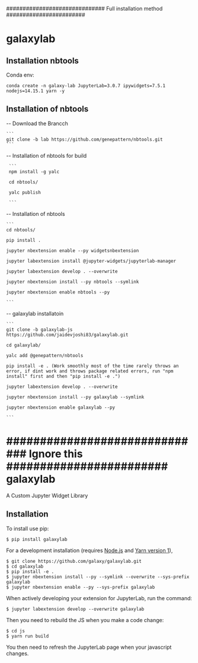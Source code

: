 ############################## Full installation method ########################

# galaxylab


## Installation nbtools

Conda env:

```
conda create -n galaxy-lab JupyterLab=3.0.7 ipywidgets=7.5.1 nodejs=14.15.1 yarn -y

```

## Installation of nbtools

-- Download the Brancch

    ```
    git clone -b lab https://github.com/genepattern/nbtools.git
    ```

-- Installation of nbtools for build 

     ```
     npm install -g yalc 
     
     cd nbtools/
     
     yalc publish
     
     ```
     
-- Installation of nbtools 
    
    ```
    cd nbtools/
    
    pip install . 
    
    jupyter nbextension enable --py widgetsnbextension
    
    jupyter labextension install @jupyter-widgets/jupyterlab-manager
    
    jupyter labextension develop . --overwrite
    
    jupyter nbextension install --py nbtools --symlink
    
    jupyter nbextension enable nbtools --py
    
    ```
     

-- galaxylab installatoin


    ```
    git clone -b galaxylab-js  https://github.com/jaidevjoshi83/galaxylab.git

    cd galaxylab/
   
    yalc add @genepattern/nbtools
   
    pip install -e . (Work smoothly most of the time rarely throws an error, if dint work and throws package related errors, run "npm install" first and then "pip install -e .") 

    jupyter labextension develop . --overwrite
    
    jupyter nbextension install --py galaxylab --symlink
    
    jupyter nbextension enable galaxylab --py
    
    ```
    
    
  
  
 

############################## Ignore this  ########################
galaxylab
===============================

A Custom Jupyter Widget Library

Installation
------------

To install use pip:

    $ pip install galaxylab

For a development installation (requires [Node.js](https://nodejs.org) and [Yarn version 1](https://classic.yarnpkg.com/)),

    $ git clone https://github.com/galaxy/galaxylab.git
    $ cd galaxylab
    $ pip install -e .
    $ jupyter nbextension install --py --symlink --overwrite --sys-prefix galaxylab
    $ jupyter nbextension enable --py --sys-prefix galaxylab

When actively developing your extension for JupyterLab, run the command:

    $ jupyter labextension develop --overwrite galaxylab

Then you need to rebuild the JS when you make a code change:

    $ cd js
    $ yarn run build

You then need to refresh the JupyterLab page when your javascript changes.

